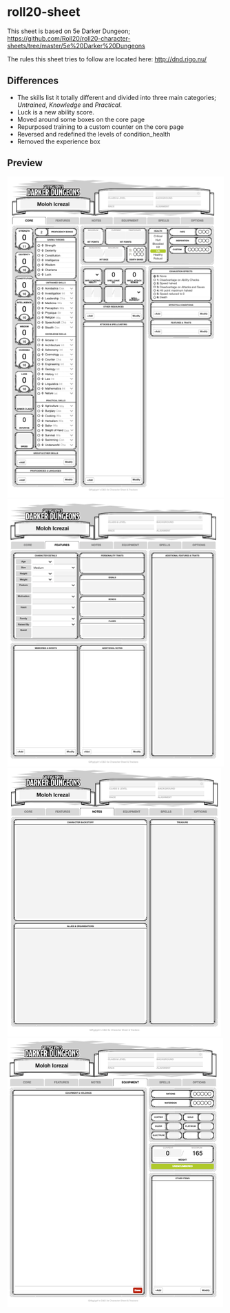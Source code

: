 # roll20-sheet

This sheet is based on 5e Darker Dungeon; https://github.com/Roll20/roll20-character-sheets/tree/master/5e%20Darker%20Dungeons

The rules this sheet tries to follow are located here: http://dnd.rigo.nu/

## Differences
- The skills list it totally different and divided into three main categories; *Untrained*, *Knowledge* and *Practical*.
- Luck is a new ability score.
- Moved around some boxes on the core page
- Repurposed training to a custom counter on the core page
- Reversed and redefined the levels of condition_health
- Removed the experience box

## Preview
![preview](sheet-1.png)
![preview](sheet-2.png)
![preview](sheet-3.png)
![preview](sheet-4.png)
